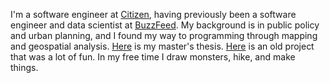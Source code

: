 I'm a software engineer at [Citizen](https://www.citizen.com), having previously been a software engineer and data scientist at [BuzzFeed](https://www.buzzfeed.com). My background is in public policy and urban planning, and I found my way to programming through mapping and geospatial analysis. [Here](http://pavementtoparks.org/wp-content/uploads//2015/12/PAE-Ben-Weinryb-Grohsgal.pdf) is my master's thesis. [Here](http://benwg.com/postcards/) is an old project that was a lot of fun. In my free time I draw monsters, hike, and make things.
